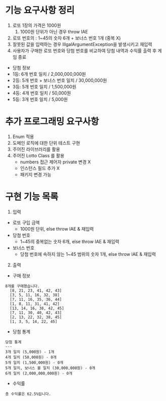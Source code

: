 # 기능 요구사항 정리

1. 로또 1장의 가격은 1000원
    1. 1000원 단위가 아닌 경우 throw IAE
2. 로또 번호의 : 1~45의 숫자 6개 + 보너스 번호 1개 (중복 X)
3. 잘못된 값을 입력하는 경우 IllgalArgumentException을 발생시키고 재입력
4. 사용자가 구매한 로또 번호와 당첨 번호를 비교하여 당첨 내역과 수익률 출력 후 게임 종료

- 당첨 정보
- 1등: 6개 번호 일치 / 2,000,000,000원
- 2등: 5개 번호 + 보너스 번호 일치 / 30,000,000원
- 3등: 5개 번호 일치 / 1,500,000원
- 4등: 4개 번호 일치 / 50,000원
- 5등: 3개 번호 일치 / 5,000원

# 추가 프로그래밍 요구사항

1. Enum 적용
2. 도메인 로직에 대한 단위 테스트 구현
3. 주어진 라이브러리를 활용
4. 주어진 Lotto Class 를 활용
    - numbers 접근 제어자 private 변경 X
    - 인스턴스 필드 추가 X
    - 패키지 변경 가능

# 구현 기능 목록

1. 입력

- 로또 구입 금액
    - 1000원 단위, else throw IAE & 재입력
- 당첨 번호
    - 1~45의 중복없는 숫자 6개, else throw IAE & 재입력
- 보너스 번호
    - 당첨 번호에 속하지 않는 1~45 범위의 숫자 1개, else throw IAE & 재입력

2. 출력

- 구매 정보

```
8개를 구매했습니다.
  [8, 21, 23, 41, 42, 43]
  [3, 5, 11, 16, 32, 38]
  [7, 11, 16, 35, 36, 44]
  [1, 8, 11, 31, 41, 42]
  [13, 14, 16, 38, 42, 45]
  [7, 11, 30, 40, 42, 43]
  [2, 13, 22, 32, 38, 45]
  [1, 3, 5, 14, 22, 45]
```

- 당첨 통계

```
당첨 통계
---
3개 일치 (5,000원) - 1개
4개 일치 (50,000원) - 0개
5개 일치 (1,500,000원) - 0개
5개 일치, 보너스 볼 일치 (30,000,000원) - 0개
6개 일치 (2,000,000,000원) - 0개

```

- 수익률

```
총 수익률은 62.5%입니다.
```
